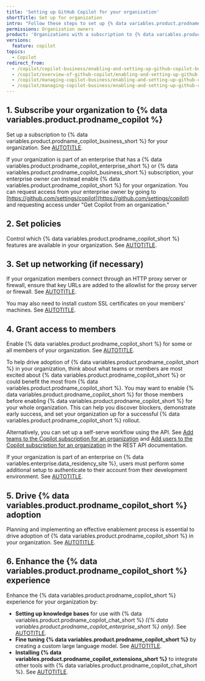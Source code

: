 ```yaml
---
title: 'Setting up GitHub Copilot for your organization'
shortTitle: Set up for organization
intro: "Follow these steps to set up {% data variables.product.prodname_copilot %} in your organization."
permissions: Organization owners
product: 'Organizations with a subscription to {% data variables.product.prodname_copilot_enterprise_short %} or {% data variables.product.prodname_copilot_business_short %}'
versions:
  feature: copilot
topics:
  - Copilot
redirect_from:
  - /copilot/copilot-business/enabling-and-setting-up-github-copilot-business
  - /copilot/overview-of-github-copilot/enabling-and-setting-up-github-copilot-for-business
  - /copilot/managing-copilot-business/enabling-and-setting-up-github-copilot-for-business
  - /copilot/managing-copilot-business/enabling-and-setting-up-github-copilot-business
---
```


## 1. Subscribe your organization to {% data variables.product.prodname_copilot %}

Set up a subscription to {% data variables.product.prodname_copilot_business_short %} for your organization. See [AUTOTITLE](/copilot/managing-copilot/managing-github-copilot-in-your-organization/subscribing-to-copilot-for-your-organization).

If your organization is part of an enterprise that has a {% data variables.product.prodname_copilot_enterprise_short %} or {% data variables.product.prodname_copilot_business_short %} subscription, your enterprise owner can instead enable {% data variables.product.prodname_copilot_short %} for your organization. You can request access from your enterprise owner by going to [https://github.com/settings/copilot](https://github.com/settings/copilot) and requesting access under "Get Copilot from an organization."

## 2. Set policies

Control which {% data variables.product.prodname_copilot_short %} features are available in your organization. See [AUTOTITLE](/copilot/managing-copilot/managing-github-copilot-in-your-organization/managing-github-copilot-features-in-your-organization/managing-policies-for-copilot-in-your-organization).

## 3. Set up networking (if necessary)

If your organization members connect through an HTTP proxy server or firewall, ensure that key URLs are added to the allowlist for the proxy server or firewall. See [AUTOTITLE](/copilot/managing-copilot/managing-github-copilot-in-your-organization/configuring-your-proxy-server-or-firewall-for-copilot).

You may also need to install custom SSL certificates on your members' machines. See [AUTOTITLE](/copilot/managing-copilot/configure-personal-settings/configuring-network-settings-for-github-copilot#-installing-custom-certificates).

## 4. Grant access to members

Enable {% data variables.product.prodname_copilot_short %} for some or all members of your organization. See [AUTOTITLE](/copilot/managing-copilot/managing-github-copilot-in-your-organization/managing-access-to-github-copilot-in-your-organization/granting-access-to-copilot-for-members-of-your-organization).

To help drive adoption of {% data variables.product.prodname_copilot_short %} in your organization, think about what teams or members are most excited about {% data variables.product.prodname_copilot_short %} or could benefit the most from {% data variables.product.prodname_copilot_short %}. You may want to enable {% data variables.product.prodname_copilot_short %} for those members before enabling {% data variables.product.prodname_copilot_short %} for your whole organization. This can help you discover blockers, demonstrate early success, and set your organization up for a successful {% data variables.product.prodname_copilot_short %} rollout.

Alternatively, you can set up a self-serve workflow using the API. See [Add teams to the Copilot subscription for an organization](/rest/copilot/copilot-user-management?apiVersion=2022-11-28#add-teams-to-the-copilot-subscription-for-an-organization) and [Add users to the Copilot subscription for an organization](/rest/copilot/copilot-user-management?apiVersion=2022-11-28#add-users-to-the-copilot-subscription-for-an-organization) in the REST API documentation.

If your organization is part of an enterprise on {% data variables.enterprise.data_residency_site %}, users must perform some additional setup to authenticate to their account from their development environment. See [AUTOTITLE](/copilot/managing-copilot/configure-personal-settings/using-github-copilot-with-an-account-on-ghecom).

## 5. Drive {% data variables.product.prodname_copilot_short %} adoption

Planning and implementing an effective enablement process is essential to drive adoption of {% data variables.product.prodname_copilot_short %} in your organization. See [AUTOTITLE](/copilot/rolling-out-github-copilot-at-scale/driving-copilot-adoption-in-your-company).

## 6. Enhance the {% data variables.product.prodname_copilot_short %} experience

Enhance the {% data variables.product.prodname_copilot_short %} experience for your organization by:

* **Setting up knowledge bases** for use with {% data variables.product.prodname_copilot_chat_short %} _({% data variables.product.prodname_copilot_enterprise_short %} only)_. See [AUTOTITLE](/enterprise-cloud@latest/copilot/managing-copilot/managing-github-copilot-in-your-organization/managing-github-copilot-features-in-your-organization/managing-copilot-knowledge-bases).
* **Fine tuning {% data variables.product.prodname_copilot_short %}** by creating a custom large language model. See [AUTOTITLE](/copilot/customizing-copilot/creating-a-custom-model-for-github-copilot).
* **Installing {% data variables.product.prodname_copilot_extensions_short %}** to integrate other tools with {% data variables.product.prodname_copilot_chat_short %}. See [AUTOTITLE](/copilot/managing-copilot/managing-github-copilot-in-your-organization/managing-github-copilot-features-in-your-organization/installing-github-copilot-extensions-for-your-organization).
